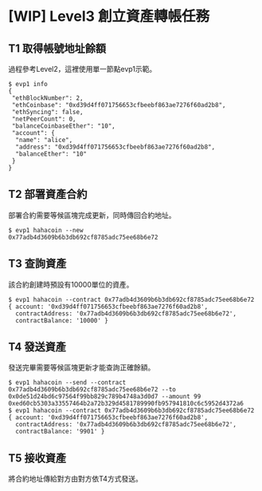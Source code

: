 # [WIP] Level3 創立資產轉帳任務

## T1 取得帳號地址餘額
過程參考Level2，這裡使用單一節點evp1示範。
```
$ evp1 info
{
 "ethBlockNumber": 2,
 "ethCoinbase": "0xd39d4ff071756653cfbeebf863ae7276f60ad2b8",
 "ethSyncing": false,
 "netPeerCount": 0,
 "balanceCoinbaseEther": "10",
 "account": {
  "name": "alice",
  "address": "0xd39d4ff071756653cfbeebf863ae7276f60ad2b8",
  "balanceEther": "10"
 }
}
```
## T2 部署資產合約
部署合約需要等候區塊完成更新，同時傳回合約地址。
```
$ evp1 hahacoin --new
0x77adb4d3609b6b3db692cf8785adc75ee68b6e72
```
## T3 查詢資產
該合約創建時預設有10000單位的資產。
```
$ evp1 hahacoin --contract 0x77adb4d3609b6b3db692cf8785adc75ee68b6e72
{ account: '0xd39d4ff071756653cfbeebf863ae7276f60ad2b8',
  contractAddress: '0x77adb4d3609b6b3db692cf8785adc75ee68b6e72',
  contractBalance: '10000' }
```
## T4 發送資產
發送完畢需要等候區塊更新才能查詢正確餘額。
```
$ evp1 hahacoin --send --contract 0x77adb4d3609b6b3db692cf8785adc75ee68b6e72 --to 0x0de51d24bd6c97564f99bb829c789b4748a3d0d7 --amount 99
0xed60cb5303a33557464b2a72b329d4581789990fb957941810c6c5952d4372a6
$ evp1 hahacoin --contract 0x77adb4d3609b6b3db692cf8785adc75ee68b6e72
{ account: '0xd39d4ff071756653cfbeebf863ae7276f60ad2b8',
  contractAddress: '0x77adb4d3609b6b3db692cf8785adc75ee68b6e72',
  contractBalance: '9901' }
```
## T5 接收資產
將合約地址傳給對方由對方依T4方式發送。
